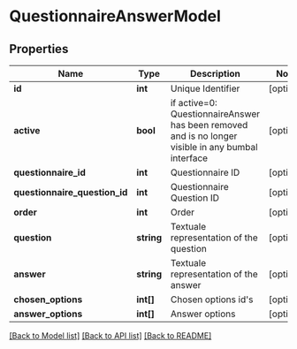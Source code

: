 # QuestionnaireAnswerModel

## Properties
Name | Type | Description | Notes
------------ | ------------- | ------------- | -------------
**id** | **int** | Unique Identifier | [optional] 
**active** | **bool** | if active&#x3D;0: QuestionnaireAnswer has been removed and is no longer visible in any bumbal interface | [optional] 
**questionnaire_id** | **int** | Questionnaire ID | [optional] 
**questionnaire_question_id** | **int** | Questionnaire Question ID | [optional] 
**order** | **int** | Order | [optional] 
**question** | **string** | Textuale representation of the question | [optional] 
**answer** | **string** | Textuale representation of the answer | [optional] 
**chosen_options** | **int[]** | Chosen options id&#39;s | [optional] 
**answer_options** | **int[]** | Answer options | [optional] 

[[Back to Model list]](../README.md#documentation-for-models) [[Back to API list]](../README.md#documentation-for-api-endpoints) [[Back to README]](../README.md)


